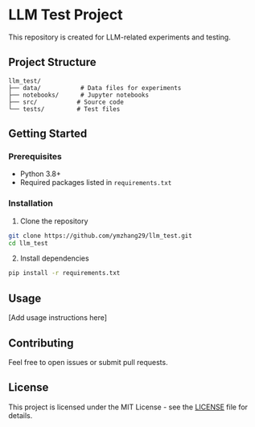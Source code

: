 # LLM Test Project

This repository is created for LLM-related experiments and testing.

## Project Structure

```
llm_test/
├── data/           # Data files for experiments
├── notebooks/      # Jupyter notebooks
├── src/           # Source code
└── tests/         # Test files
```

## Getting Started

### Prerequisites

- Python 3.8+
- Required packages listed in `requirements.txt`

### Installation

1. Clone the repository
```bash
git clone https://github.com/ymzhang29/llm_test.git
cd llm_test
```

2. Install dependencies
```bash
pip install -r requirements.txt
```

## Usage

[Add usage instructions here]

## Contributing

Feel free to open issues or submit pull requests.

## License

This project is licensed under the MIT License - see the [LICENSE](LICENSE) file for details.
